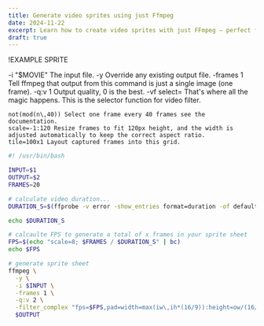 ```yaml
---
title: Generate video sprites using just Ffmpeg
date: 2024-11-22
excerpt: Learn how to create video sprites with just FFmpeg — perfect for seamless web animations, interactive media, and lightweight video previews
draft: true
---
```


!EXAMPLE SPRITE

-i "$MOVIE" The input file.
-y Override any existing output file.
-frames 1 Tell ffmpeg that output from this command is just a single image (one frame).
-q:v 1 Output quality, 0 is the best.
-vf select= That's where all the magic happens. This is the selector function for video filter.

    not(mod(n\,40)) Select one frame every 40 frames see the documentation.
    scale=-1:120 Resize frames to fit 120px height, and the width is adjusted automatically to keep the correct aspect ratio.
    tile=100x1 Layout captured frames into this grid.

```bash
#! /usr/bin/bash

INPUT=$1
OUTPUT=$2
FRAMES=20

# calculate video duration...
DURATION_S=$(ffprobe -v error -show_entries format=duration -of default=noprint_wrappers=1:nokey=1 $INPUT)

echo $DURATION_S

# calcaulte FPS to generate a total of x frames in your sprite sheet
FPS=$(echo "scale=8; $FRAMES / $DURATION_S" | bc)
echo $FPS

# generate sprite sheet
ffmpeg \
  -y \
  -i $INPUT \
  -frames 1 \
  -q:v 2 \
  -filter_complex "fps=$FPS,pad=width=max(iw\,ih*(16/9)):height=ow/(16/9):x=(ow-iw)/2:y=(oh-ih)/2,scale=-1:135:force_original_aspect_ratio=decrease,tile=1x$FRAMES" \
  $OUTPUT
```
